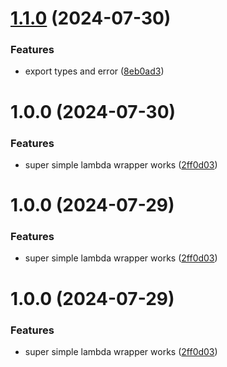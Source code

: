 # [1.1.0](https://github.com/thelinguist/ss-lambda/compare/v1.0.0...v1.1.0) (2024-07-30)


### Features

* export types and error ([8eb0ad3](https://github.com/thelinguist/ss-lambda/commit/8eb0ad3da2c557c6bb36bd7e3d082ecc0fe55bfe))

# 1.0.0 (2024-07-30)


### Features

* super simple lambda wrapper works ([2ff0d03](https://github.com/thelinguist/ss-lambda/commit/2ff0d03699a81997035dab5066b8a0e00c00a200))

# 1.0.0 (2024-07-29)


### Features

* super simple lambda wrapper works ([2ff0d03](https://github.com/thelinguist/ss-lambda/commit/2ff0d03699a81997035dab5066b8a0e00c00a200))

# 1.0.0 (2024-07-29)


### Features

* super simple lambda wrapper works ([2ff0d03](https://github.com/thelinguist/ss-lambda/commit/2ff0d03699a81997035dab5066b8a0e00c00a200))
